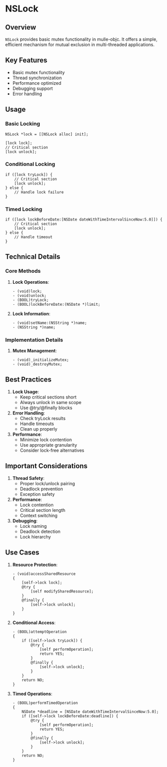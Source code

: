 # NSLock

## Overview

`NSLock` provides basic mutex functionality in mulle-objc. It offers a
simple, efficient mechanism for mutual exclusion in multi-threaded
applications.

## Key Features

-   Basic mutex functionality
-   Thread synchronization
-   Performance optimized
-   Debugging support
-   Error handling

## Usage

### Basic Locking

``` objc
NSLock *lock = [[NSLock alloc] init];

[lock lock];
// Critical section
[lock unlock];
```

### Conditional Locking

``` objc
if ([lock tryLock]) {
    // Critical section
    [lock unlock];
} else {
    // Handle lock failure
}
```

### Timed Locking

``` objc
if ([lock lockBeforeDate:[NSDate dateWithTimeIntervalSinceNow:5.0]]) {
    // Critical section
    [lock unlock];
} else {
    // Handle timeout
}
```

## Technical Details

### Core Methods

1.  **Lock Operations**:

    ``` objc
    - (void)lock;
    - (void)unlock;
    - (BOOL)tryLock;
    - (BOOL)lockBeforeDate:(NSDate *)limit;
    ```

2.  **Lock Information**:

    ``` objc
    - (void)setName:(NSString *)name;
    - (NSString *)name;
    ```

### Implementation Details

1.  **Mutex Management**:

    ``` objc
    - (void)_initializeMutex;
    - (void)_destroyMutex;
    ```

## Best Practices

1.  **Lock Usage**:
    -   Keep critical sections short
    -   Always unlock in same scope
    -   Use @try/@finally blocks
2.  **Error Handling**:
    -   Check tryLock results
    -   Handle timeouts
    -   Clean up properly
3.  **Performance**:
    -   Minimize lock contention
    -   Use appropriate granularity
    -   Consider lock-free alternatives

## Important Considerations

1.  **Thread Safety**:
    -   Proper lock/unlock pairing
    -   Deadlock prevention
    -   Exception safety
2.  **Performance**:
    -   Lock contention
    -   Critical section length
    -   Context switching
3.  **Debugging**:
    -   Lock naming
    -   Deadlock detection
    -   Lock hierarchy

## Use Cases

1.  **Resource Protection**:

    ``` objc
    - (void)accessSharedResource
    {
        [self->lock lock];
        @try {
            [self modifySharedResource];
        }
        @finally {
            [self->lock unlock];
        }
    }
    ```

2.  **Conditional Access**:

    ``` objc
    - (BOOL)attemptOperation
    {
        if ([self->lock tryLock]) {
            @try {
                [self performOperation];
                return YES;
            }
            @finally {
                [self->lock unlock];
            }
        }
        return NO;
    }
    ```

3.  **Timed Operations**:

    ``` objc
    - (BOOL)performTimedOperation
    {
        NSDate *deadline = [NSDate dateWithTimeIntervalSinceNow:5.0];
        if ([self->lock lockBeforeDate:deadline]) {
            @try {
                [self performOperation];
                return YES;
            }
            @finally {
                [self->lock unlock];
            }
        }
        return NO;
    }
    ```
